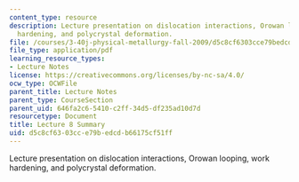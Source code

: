 ```yaml
---
content_type: resource
description: Lecture presentation on dislocation interactions, Orowan looping, work
  hardening, and polycrystal deformation.
file: /courses/3-40j-physical-metallurgy-fall-2009/d5c8cf6303cce79bedcdb66175cf51ff_MIT3_40JF09_lec08.pdf
file_type: application/pdf
learning_resource_types:
- Lecture Notes
license: https://creativecommons.org/licenses/by-nc-sa/4.0/
ocw_type: OCWFile
parent_title: Lecture Notes
parent_type: CourseSection
parent_uid: 646fa2c6-5410-c2ff-34d5-df235ad10d7d
resourcetype: Document
title: Lecture 8 Summary
uid: d5c8cf63-03cc-e79b-edcd-b66175cf51ff
---
```

Lecture presentation on dislocation interactions, Orowan looping, work hardening, and polycrystal deformation.